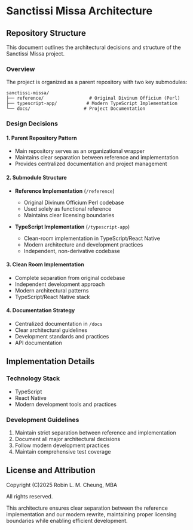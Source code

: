 # Sanctissi Missa Architecture

## Repository Structure

This document outlines the architectural decisions and structure of the Sanctissi Missa project.

### Overview

The project is organized as a parent repository with two key submodules:

```
sanctissi-missa/
├── reference/                 # Original Divinum Officium (Perl)
├── typescript-app/           # Modern TypeScript Implementation
└── docs/                    # Project Documentation
```

### Design Decisions

#### 1. Parent Repository Pattern
- Main repository serves as an organizational wrapper
- Maintains clear separation between reference and implementation
- Provides centralized documentation and project management

#### 2. Submodule Structure
- **Reference Implementation** (`/reference`)
  - Original Divinum Officium Perl codebase
  - Used solely as functional reference
  - Maintains clear licensing boundaries
  
- **TypeScript Implementation** (`/typescript-app`)
  - Clean-room implementation in TypeScript/React Native
  - Modern architecture and development practices
  - Independent, non-derivative codebase

#### 3. Clean Room Implementation
- Complete separation from original codebase
- Independent development approach
- Modern architectural patterns
- TypeScript/React Native stack

#### 4. Documentation Strategy
- Centralized documentation in `/docs`
- Clear architectural guidelines
- Development standards and practices
- API documentation

## Implementation Details

### Technology Stack
- TypeScript
- React Native
- Modern development tools and practices

### Development Guidelines
1. Maintain strict separation between reference and implementation
2. Document all major architectural decisions
3. Follow modern development practices
4. Maintain comprehensive test coverage

## License and Attribution

Copyright (C)2025 Robin L. M. Cheung, MBA

All rights reserved.

This architecture ensures clear separation between the reference implementation and our modern rewrite, maintaining proper licensing boundaries while enabling efficient development.